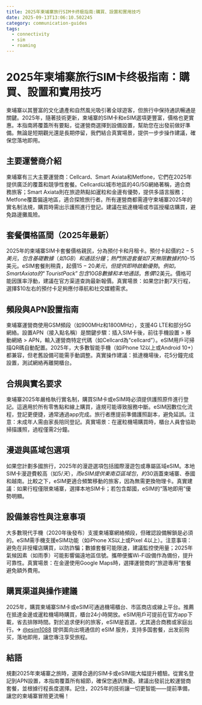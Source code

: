 ```yaml
---
title: 2025年柬埔寨旅行SIM卡终极指南:購買、設置和實用技巧
date: 2025-09-13T13:06:10.502245
category: communication-guides
tags:
  - connectivity
  - sim
  - roaming
---
```


# 2025年柬埔寨旅行SIM卡终极指南：購買、設置和實用技巧

柬埔寨以其豐富的文化遺產和自然風光吸引著全球遊客，但旅行中保持通訊暢通是關鍵。2025年，隨著技術更新，柬埔寨的SIM卡和eSIM選項更豐富，價格也更實惠。本指南將覆蓋所有要點，從運營商選擇到設備設置，幫助您在出發前做好準備。無論是短期觀光還是長期停留，我們結合真實場景，提供一步步操作建議，確保您落地即用。

## 主要運營商介紹
柬埔寨有三大主要運營商：Cellcard、Smart Axiata和Metfone，它們在2025年提供廣泛的覆蓋和競爭性套餐。Cellcard以城市地區的4G/5G網絡著稱，適合商務旅客；Smart Axiata則在旅遊熱點如暹粒和金邊有優勢，提供多語言服務；Metfone覆蓋偏遠地區，適合探險旅行者。所有運營商都需遵守柬埔寨2025年的實名制法規，購買時需出示護照進行登記。建議在抵達機場或市區授權店購買，避免路邊攤風險。

## 套餐價格區間（2025年最新）
2025年的柬埔寨SIM卡套餐價格親民，分為預付卡和月租卡。預付卡起價約$2-5美元，包含基礎數據（如1GB）和通話分鐘；熱門旅遊套餐如7天無限數據約$10-15美元。eSIM套餐則稍貴，起價$15-20美元，但提供即時啟動優勢。例如，Smart Axiata的“Tourist Pack”包含10GB數據和本地通話，售價$12美元。價格可能因匯率浮動，建議在官方渠道查詢最新報價。真實場景：如果您計劃7天行程，選擇$10左右的預付卡足夠應付導航和社交媒體需求。

## 頻段與APN設置指南
柬埔寨運營商使用GSM頻段（如900MHz和1800MHz），支援4G LTE和部分5G網絡。設置APN（接入點名稱）是關鍵步驟：插入SIM卡後，前往手機設置 > 移動網絡 > APN，輸入運營商特定代碼（如Cellcard為“cellcard”）。eSIM用戶可掃描QR碼自動配置。2025年，大多數智能手機（如iPhone 12以上或Android 10+）都兼容，但老舊設備可能需手動調整。真實操作建議：抵達機場後，花5分鐘完成設置，測試網絡再離開櫃台。

## 合規與實名要求
柬埔寨2025年嚴格執行實名制，購買SIM卡或eSIM時必須提供護照原件進行登記。這適用於所有零售點和線上購買，違規可能導致服務中斷。eSIM因數位化流程，登記更便捷，通常通過app完成。旅行者應提前準備護照副本，避免延誤。注意：未成年人需由家長陪同登記。真實場景：在暹粒機場購買時，櫃台人員會協助掃描護照，過程僅需2分鐘。

## 漫遊與區域包選項
如果您計劃多國旅行，2025年的漫遊選項包括國際漫遊包或專屬區域eSIM。本地SIM卡漫遊費較高（如$5/天），而eSIM提供東南亞區域包，約$30涵蓋柬埔寨、泰國和越南。比較之下，eSIM更適合頻繁移動的旅客，因為無需更換物理卡。真實建議：如果行程僅限柬埔寨，選擇本地SIM卡；若包含鄰國，eSIM的“落地即用”優勢明顯。

## 設備兼容性與注意事項
大多數現代手機（2020年後發布）支援柬埔寨網絡頻段，但確認設備解鎖是必須的。eSIM需手機支援eSIM功能（如iPhone XS以上或Pixel 4以上）。注意事項：避免在非授權店購買，以防詐騙；數據套餐可能限速，建議監控使用量；2025年氣候因素（如雨季）可能影響偏遠地區信號。攜帶便攜Wi-Fi設備作為備份，提升可靠性。真實場景：在金邊使用Google Maps時，選擇運營商的“旅遊專用”套餐避免額外費用。

## 購買渠道與操作建議
2025年，購買柬埔寨SIM卡或eSIM可通過機場櫃台、市區商店或線上平台。推薦在抵達金邊或暹粒機場時購買，櫃台24小時開放。eSIM用戶可提前在官方app下載，省去排隊時間。對於追求便利的旅客，eSIM是首選，尤其適合商務或家庭出行。✈ [@esim1088](https://t.me/s/esim1088) 提供面向出境通信的 eSIM 服务，支持多国套餐，出发前购买，落地即用，讓您專注享受旅程。

## 結語
規劃2025年柬埔寨之旅時，選擇合適的SIM卡或eSIM能大幅提升體驗。從實名登記到APN設置，本指南覆蓋所有細節，確保您通訊無憂。建議出發前比較運營商套餐，並根據行程長度選擇。記住，2025年的技術讓一切更智能——提前準備，讓您的柬埔寨冒險更流暢！